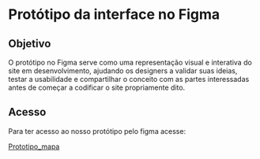 # **Protótipo da interface no Figma**

## **Objetivo**

O protótipo no Figma serve como uma representação visual e interativa do site em desenvolvimento, ajudando os designers a validar suas ideias, testar a usabilidade e compartilhar o conceito com as partes interessadas antes de começar a codificar o site propriamente dito.

## **Acesso**

Para ter acesso ao nosso protótipo pelo figma acesse:

[Prototipo_mapa](https://www.figma.com/file/KE9rafB33Mw8rxrsN77ERh/IAGloria?type=design&node-id=0%3A1&mode=design&t=GM5chQjzqoiKLPuK-1)








